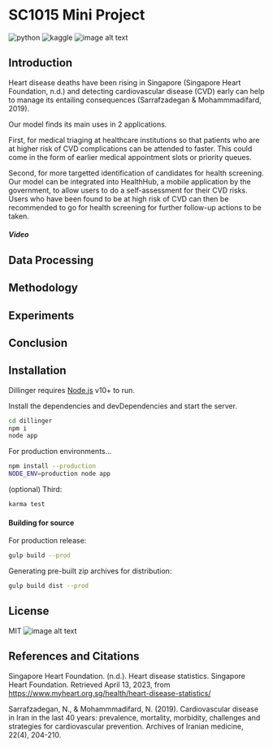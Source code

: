 # SC1015 Mini Project
![python](https://img.shields.io/badge/Python-FFD43B?style=for-the-badge&logo=python&logoColor=blue) ![kaggle](https://img.shields.io/badge/Kaggle-20BEFF?style=for-the-badge&logo=Kaggle&logoColor=white)
![image alt text](https://drive.google.com/uc?export=view&id=1TahoKYPXT8VqgPV6vJn0tX3-YAl2tpFe)
## Introduction
Heart disease deaths have been rising in Singapore (Singapore Heart Foundation, n.d.) and detecting cardiovascular disease (CVD) early can help to manage its entailing consequences (Sarrafzadegan & Mohammmadifard, 2019).

Our model finds its main uses in 2 applications. 

First, for medical triaging at healthcare institutions so that patients who are at higher risk of CVD complications can be attended to faster. This could come in the form of earlier medical appointment slots or priority queues. 

Second, for more targetted identification of candidates for health screening. Our model can be integrated into HealthHub, a mobile application by the government, to allow users to do a self-assessment for their CVD risks. Users who have been found to be at high risk of CVD can then be recommended to go for health screening for further follow-up actions to be taken.

##### Video
## Data Processing

## Methodology

## Experiments

## Conclusion
## Installation

Dillinger requires [Node.js](https://nodejs.org/) v10+ to run.

Install the dependencies and devDependencies and start the server.

```sh
cd dillinger
npm i
node app
```

For production environments...

```sh
npm install --production
NODE_ENV=production node app
```

(optional) Third:

```sh
karma test
```

#### Building for source

For production release:

```sh
gulp build --prod
```

Generating pre-built zip archives for distribution:

```sh
gulp build dist --prod
```


## License
MIT
![image alt text](https://drive.google.com/uc?export=view&id=1Y9gZ1NRCk8nJbrQo1Bxfl0cMulQ-UeF7) 

## References and Citations
Singapore Heart Foundation. (n.d.). Heart disease statistics. Singapore Heart Foundation. Retrieved April 13, 2023, from https://www.myheart.org.sg/health/heart-disease-statistics/ 

Sarrafzadegan, N., & Mohammmadifard, N. (2019). Cardiovascular disease in Iran in the last 40 years: prevalence, mortality, morbidity, challenges and strategies for cardiovascular prevention. Archives of Iranian medicine, 22(4), 204-210.